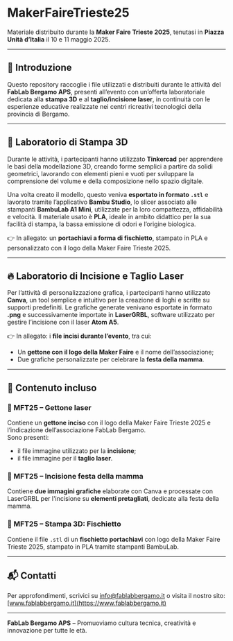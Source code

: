 # MakerFaireTrieste25

Materiale distribuito durante la **Maker Faire Trieste 2025**, tenutasi in **Piazza Unità d’Italia** il 10 e 11 maggio 2025.

---

## 🧭 Introduzione

Questo repository raccoglie i file utilizzati e distribuiti durante le attività del **FabLab Bergamo APS**, presenti all’evento con un’offerta laboratoriale dedicata alla **stampa 3D** e al **taglio/incisione laser**, in continuità con le esperienze educative realizzate nei centri ricreativi tecnologici della provincia di Bergamo.

---

## 🧱 Laboratorio di Stampa 3D

Durante le attività, i partecipanti hanno utilizzato **Tinkercad** per apprendere le basi della modellazione 3D, creando forme semplici a partire da solidi geometrici, lavorando con elementi pieni e vuoti per sviluppare la comprensione del volume e della composizione nello spazio digitale.

Una volta creato il modello, questo veniva **esportato in formato `.stl`** e lavorato tramite l’applicativo **Bambu Studio**, lo slicer associato alle stampanti **BambuLab A1 Mini**, utilizzate per la loro compattezza, affidabilità e velocità. Il materiale usato è **PLA**, ideale in ambito didattico per la sua facilità di stampa, la bassa emissione di odori e l’origine biologica.

👉 In allegato: un **portachiavi a forma di fischietto**, stampato in PLA e personalizzato con il logo della Maker Faire Trieste 2025.

---

## 🔥 Laboratorio di Incisione e Taglio Laser

Per l’attività di personalizzazione grafica, i partecipanti hanno utilizzato **Canva**, un tool semplice e intuitivo per la creazione di loghi e scritte su supporti predefiniti. Le grafiche generate venivano esportate in formato **.png** e successivamente importate in **LaserGRBL**, software utilizzato per gestire l’incisione con il laser **Atom A5**.

👉 In allegato: i **file incisi durante l’evento**, tra cui:
- Un **gettone con il logo della Maker Faire** e il nome dell’associazione;
- Due grafiche personalizzate per celebrare la **festa della mamma**.

---

## 📎 Contenuto incluso

### 🔷 MFT25 – Gettone laser
Contiene un **gettone inciso** con il logo della Maker Faire Trieste 2025 e l’indicazione dell’associazione FabLab Bergamo.  
Sono presenti:
- il file immagine utilizzato per la **incisione**;
- il file immagine per il **taglio laser**.

### 💐 MFT25 – Incisione festa della mamma
Contiene **due immagini grafiche** elaborate con Canva e processate con LaserGRBL per l'incisione su **elementi pretagliati**, dedicate alla festa della mamma.

### 🧱 MFT25 – Stampa 3D: Fischietto
Contiene il file `.stl` di un **fischietto portachiavi** con logo della Maker Faire Trieste 2025, stampato in PLA tramite stampanti BambuLab.

---

## 📬 Contatti

Per approfondimenti, scrivici su [info@fablabbergamo.it](mailto:info@fablabbergamo.it) o visita il nostro sito: [www.fablabbergamo.it](https://www.fablabbergamo.it)

---

**FabLab Bergamo APS** – Promuoviamo cultura tecnica, creatività e innovazione per tutte le età.

